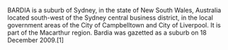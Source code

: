 BARDIA is a suburb of Sydney, in the state of New South Wales, Australia located south-west of the Sydney central business district, in the local government areas of the City of Campbelltown and City of Liverpool. It is part of the Macarthur region. Bardia was gazetted as a suburb on 18 December 2009.[1]
